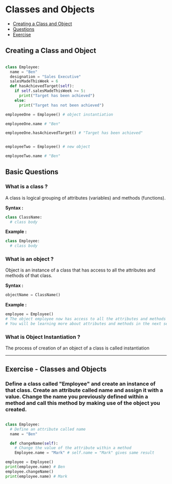 # Classes and Objects

- [Creating a Class and Object](#creating-class-and-object)
- [Questions](#questions)
- [Exercise](#exercise)

## Creating a Class and Object <a id="creating-class-and-object"></a>

```py

class Employee:
  name = "Ben"
  designation = "Sales Executive"
  salesMadeThisWeek = 6
  def hasAchievedTarget(self):
    if self.salesMadeThisWeek >= 5:
      print("Target has been achieved")
    else:
      print("Target has not been achieved")

employeeOne = Employee() # object instantiation

employeeOne.name # "Ben"

employeeOne.hasAchievedTarget() # "Target has been achieved"


employeeTwo = Employee() # new object

employeeTwo.name # "Ben"
```

## Basic Questions <a id="questions"></a>

### What is a class ?

A class is logical grouping of attributes (variables) and methods (functions).

**Syntax :**

```py
class ClassName:
  # class body
```

**Example :**

```py
class Employee:
  # class body
```

### What is an object ?

Object is an instance of a class that has access to all the attributes and methods of that class.

**Syntax :**

```py
objectName = ClassName()
```

**Example :**

```py
employee = Employee()
# The object employee now has access to all the attributes and methods of the class Employee.
# You will be learning more about attributes and methods in the next section.
```

### What is Object Instantiation ?

The process of creation of an object of a class is called instantiation

---

## Exercise - Classes and Objects <a id="exercise"></a>

### Define a class called "Employee" and create an instance of that class. Create an attribute called name and assign it with a value. Change the name you previously defined within a method and call this method by making use of the object you created.

```py

class Employee:
  # Define an attribute called name
  name = "Ben"

  def changeName(self):
    # Change the value of the attribute within a method
    Employee.name = "Mark" # self.name = "Mark" gives same result

employee = Employee()
print(employee.name) # Ben
employee.changeName()
print(employee.name) # Mark

```
